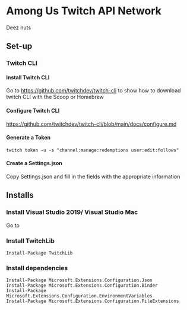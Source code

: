 # Among Us Twitch API Network
Deez nuts

## Set-up

### Twitch CLI
#### Install Twitch CLI
Go to https://github.com/twitchdev/twitch-cli to show how to download twitch CLI with the Scoop or Homebrew

#### Configure Twitch CLI
https://github.com/twitchdev/twitch-cli/blob/main/docs/configure.md

#### Generate a Token 
```
twitch token -u -s "channel:manage:redemptions user:edit:follows"
```

#### Create a Settings.json
Copy Settings.json and fill in the fields with the appropriate information

## Installs

### Install Visual Studio 2019/ Visual Studio Mac
Go to 

### Install TwitchLib
``` 
Install-Package TwitchLib
```

### Install dependencies
```
Install-Package Microsoft.Extensions.Configuration.Json
Install-Package Microsoft.Extensions.Configuration.Binder
Install-Package Microsoft.Extensions.Configuration.EnvironmentVariables
Install-Package Microsoft.Extensions.Configuration.FileExtensions
```
